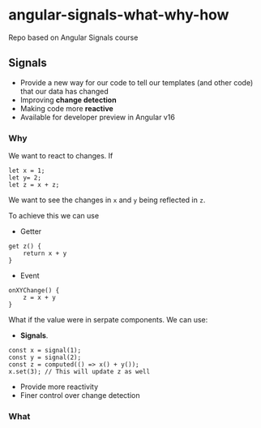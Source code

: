 # angular-signals-what-why-how
Repo based on Angular Signals course


## Signals
- Provide a new way for our code to tell our templates (and other code) that our data has changed
- Improving **change detection**
- Making code more **reactive**
- Available for developer preview in Angular v16

### Why

We want to react to changes. If

```
let x = 1;
let y= 2;
let z = x + z;
```

We want to see the changes in `x` and `y` being reflected in `z`.

To achieve this we can use
- Getter
```
get z() {
    return x + y
}
```
- Event
```
onXYChange() {
    z = x + y
}
```

What if the value were in serpate components. We can use:
- **Signals**.
```
const x = signal(1);
const y = signal(2);
const z = computed(() => x() + y());
x.set(3); // This will update z as well
```

- Provide more reactivity
- Finer control over change detection

### What










